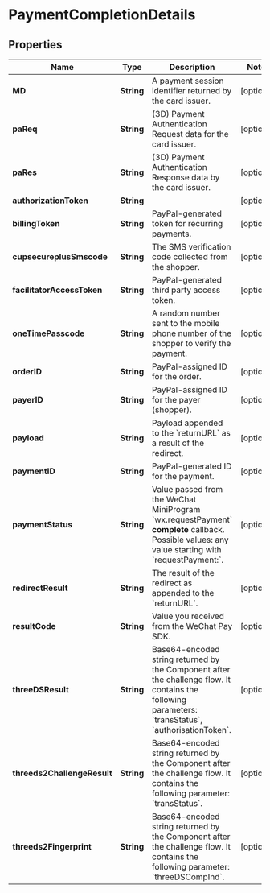

# PaymentCompletionDetails


## Properties

| Name | Type | Description | Notes |
|------------ | ------------- | ------------- | -------------|
|**MD** | **String** | A payment session identifier returned by the card issuer. |  [optional] |
|**paReq** | **String** | (3D) Payment Authentication Request data for the card issuer. |  [optional] |
|**paRes** | **String** | (3D) Payment Authentication Response data by the card issuer. |  [optional] |
|**authorizationToken** | **String** |  |  [optional] |
|**billingToken** | **String** | PayPal-generated token for recurring payments. |  [optional] |
|**cupsecureplusSmscode** | **String** | The SMS verification code collected from the shopper. |  [optional] |
|**facilitatorAccessToken** | **String** | PayPal-generated third party access token. |  [optional] |
|**oneTimePasscode** | **String** | A random number sent to the mobile phone number of the shopper to verify the payment. |  [optional] |
|**orderID** | **String** | PayPal-assigned ID for the order. |  [optional] |
|**payerID** | **String** | PayPal-assigned ID for the payer (shopper). |  [optional] |
|**payload** | **String** | Payload appended to the &#x60;returnURL&#x60; as a result of the redirect. |  [optional] |
|**paymentID** | **String** | PayPal-generated ID for the payment. |  [optional] |
|**paymentStatus** | **String** | Value passed from the WeChat MiniProgram &#x60;wx.requestPayment&#x60; **complete** callback. Possible values: any value starting with &#x60;requestPayment:&#x60;. |  [optional] |
|**redirectResult** | **String** | The result of the redirect as appended to the &#x60;returnURL&#x60;. |  [optional] |
|**resultCode** | **String** | Value you received from the WeChat Pay SDK. |  [optional] |
|**threeDSResult** | **String** | Base64-encoded string returned by the Component after the challenge flow. It contains the following parameters: &#x60;transStatus&#x60;, &#x60;authorisationToken&#x60;. |  [optional] |
|**threeds2ChallengeResult** | **String** | Base64-encoded string returned by the Component after the challenge flow. It contains the following parameter: &#x60;transStatus&#x60;. |  [optional] |
|**threeds2Fingerprint** | **String** | Base64-encoded string returned by the Component after the challenge flow. It contains the following parameter: &#x60;threeDSCompInd&#x60;. |  [optional] |



